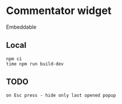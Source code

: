 # Commentator widget

Embeddable

## Local

    npm ci
    time npm run build-dev

## TODO

    on Esc press - hide only last opened popup
